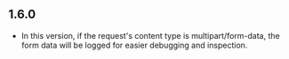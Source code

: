 ## 1.6.0

- In this version, if the request's content type is multipart/form-data, the form data will be logged for easier debugging and inspection.